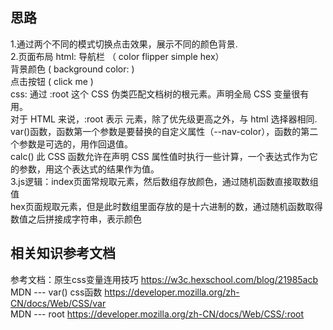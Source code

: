 
## 思路<br>
1.通过两个不同的模式切换点击效果，展示不同的颜色背景.<br>
2.页面布局  html:  导航栏  （ color flipper    simple  hex）<br>
                  背景颜色 ( background color:   )<br>
                  点击按钮 ( click me )<br>
            css:  通过  :root 这个 CSS 伪类匹配文档树的根元素。声明全局 CSS 变量很有用。<br>
                  对于 HTML 来说，:root 表示 <html> 元素，除了优先级更高之外，与 html 选择器相同.<br>
                  var()函数，函数第一个参数是要替换的自定义属性（--nav-color），函数的第二个参数是可选的，用作回退值。<br>
                  calc() 此 CSS 函数允许在声明 CSS 属性值时执行一些计算，一个表达式作为它的参数，用这个表达式的结果作为值。<br>
3.js逻辑：index页面常规取元素，然后数组存放颜色，通过随机函数直接取数组值<br>
          hex页面规取元素，但是此时数组里面存放的是十六进制的数，通过随机函数取得数值之后拼接成字符串，表示颜色<br>


## 相关知识参考文档
参考文档：原生css变量连用技巧 https://w3c.hexschool.com/blog/21985acb <br>
          MDN --- var() css函数  https://developer.mozilla.org/zh-CN/docs/Web/CSS/var <br>
          MDN --- root  https://developer.mozilla.org/zh-CN/docs/Web/CSS/:root <br>
